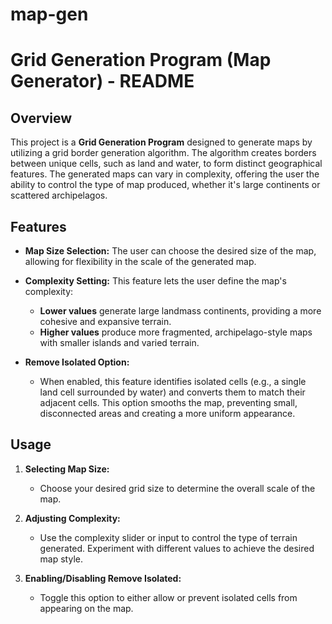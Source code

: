 # map-gen

# Grid Generation Program (Map Generator) - README

## Overview

This project is a **Grid Generation Program** designed to generate maps by utilizing a grid border generation algorithm. The algorithm creates borders between unique cells, such as land and water, to form distinct geographical features. The generated maps can vary in complexity, offering the user the ability to control the type of map produced, whether it's large continents or scattered archipelagos.

## Features

- **Map Size Selection:** The user can choose the desired size of the map, allowing for flexibility in the scale of the generated map.

- **Complexity Setting:** This feature lets the user define the map's complexity:

  - **Lower values** generate large landmass continents, providing a more cohesive and expansive terrain.
  - **Higher values** produce more fragmented, archipelago-style maps with smaller islands and varied terrain.

- **Remove Isolated Option:**
  - When enabled, this feature identifies isolated cells (e.g., a single land cell surrounded by water) and converts them to match their adjacent cells. This option smooths the map, preventing small, disconnected areas and creating a more uniform appearance.

## Usage

1. **Selecting Map Size:**

   - Choose your desired grid size to determine the overall scale of the map.

2. **Adjusting Complexity:**

   - Use the complexity slider or input to control the type of terrain generated. Experiment with different values to achieve the desired map style.

3. **Enabling/Disabling Remove Isolated:**
   - Toggle this option to either allow or prevent isolated cells from appearing on the map.
